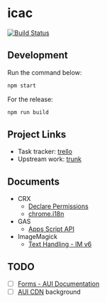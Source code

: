 # icac

[![Build Status](https://travis-ci.org/announce/icac.svg?branch=master)](https://travis-ci.org/announce/icac)

## Development

Run the command below:

```bash
npm start
```

For the release:

```bash
npm run build
```

## Project Links

* Task tracker: [trello](https://trello.com/b/rgRTwohR)
* Upstream work: [trunk](https://github.com/announce/icac/compare/master...ymkjp:master)

## Documents

* CRX
  * [Declare Permissions](https://developer.chrome.com/extensions/declare_permissions)
  * [chrome\.i18n](https://developer.chrome.com/extensions/i18n)
* GAS
  * [Apps Script API](https://developers.google.com/apps-script/api/how-tos/execute)
* ImageMagick
  * [Text Handling \- IM v6](http://www.imagemagick.org/Usage/text/#label_bestfit)

## TODO

* [ ] [Forms \- AUI Documentation](https://docs.atlassian.com/aui/7.9.5/docs/forms.html)
* [ ] [AUI CDN](http://aui-cdn.atlassian.com/)
background

